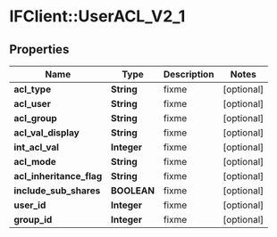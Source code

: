 # IFClient::UserACL_V2_1

## Properties
Name | Type | Description | Notes
------------ | ------------- | ------------- | -------------
**acl_type** | **String** | fixme | [optional] 
**acl_user** | **String** | fixme | [optional] 
**acl_group** | **String** | fixme | [optional] 
**acl_val_display** | **String** | fixme | [optional] 
**int_acl_val** | **Integer** | fixme | [optional] 
**acl_mode** | **String** | fixme | [optional] 
**acl_inheritance_flag** | **String** | fixme | [optional] 
**include_sub_shares** | **BOOLEAN** | fixme | [optional] 
**user_id** | **Integer** | fixme | [optional] 
**group_id** | **Integer** | fixme | [optional] 



